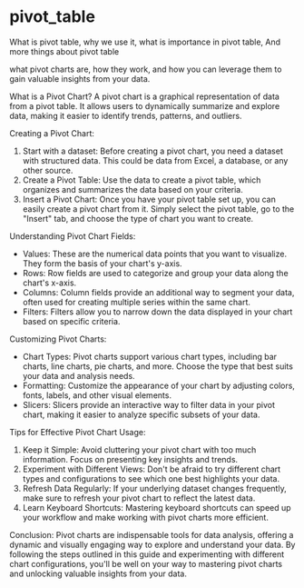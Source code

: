 # pivot_table
What is pivot table, why we use it, what is importance in pivot table, And more things about pivot table

what pivot charts are, how they work, and how you can leverage them to gain valuable insights from your data.

What is a Pivot Chart?
A pivot chart is a graphical representation of data from a pivot table. It allows users to dynamically summarize and explore data, making it easier to identify trends, patterns, and outliers.

Creating a Pivot Chart:
1. Start with a dataset: Before creating a pivot chart, you need a dataset with structured data. This could be data from Excel, a database, or any other source.
2. Create a Pivot Table: Use the data to create a pivot table, which organizes and summarizes the data based on your criteria.
3. Insert a Pivot Chart: Once you have your pivot table set up, you can easily create a pivot chart from it. Simply select the pivot table, go to the "Insert" tab, and choose the type of chart you want to create.

Understanding Pivot Chart Fields:
- Values: These are the numerical data points that you want to visualize. They form the basis of your chart's y-axis.
- Rows: Row fields are used to categorize and group your data along the chart's x-axis.
- Columns: Column fields provide an additional way to segment your data, often used for creating multiple series within the same chart.
- Filters: Filters allow you to narrow down the data displayed in your chart based on specific criteria.

Customizing Pivot Charts:
- Chart Types: Pivot charts support various chart types, including bar charts, line charts, pie charts, and more. Choose the type that best suits your data and analysis needs.
- Formatting: Customize the appearance of your chart by adjusting colors, fonts, labels, and other visual elements.
- Slicers: Slicers provide an interactive way to filter data in your pivot chart, making it easier to analyze specific subsets of your data.

Tips for Effective Pivot Chart Usage:
1. Keep it Simple: Avoid cluttering your pivot chart with too much information. Focus on presenting key insights and trends.
2. Experiment with Different Views: Don't be afraid to try different chart types and configurations to see which one best highlights your data.
3. Refresh Data Regularly: If your underlying dataset changes frequently, make sure to refresh your pivot chart to reflect the latest data.
4. Learn Keyboard Shortcuts: Mastering keyboard shortcuts can speed up your workflow and make working with pivot charts more efficient.

Conclusion:
Pivot charts are indispensable tools for data analysis, offering a dynamic and visually engaging way to explore and understand your data. By following the steps outlined in this guide and experimenting with different chart configurations, you'll be well on your way to mastering pivot charts and unlocking valuable insights from your data.
